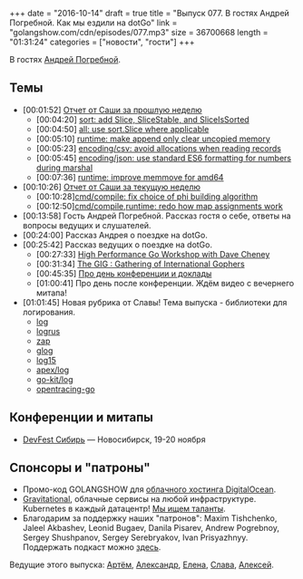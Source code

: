 +++
date = "2016-10-14"
draft = true
title = "Выпуск 077. В гостях Андрей Погребной. Как мы ездили на dotGo"
link = "golangshow.com/cdn/episodes/077.mp3"
size = 36700668
length = "01:31:24"
categories = ["новости", "гости"]
+++

В гостях [Андрей Погребной](https://twitter.com/dadabird).

## Темы

- [00:01:52] [Отчет от Саши за прошлую неделю](https://github.com/LK4D4/report/blob/master/reports/golang-10-06.md)
  - [00:04:20] [sort: add Slice, SliceStable, and SliceIsSorted](https://github.com/golang/go/commit/22a2bdfedb95612984cec3141924953b88a607b7)
  - [00:04:50] [all: use sort.Slice where applicable](https://github.com/golang/go/commit/ad26bb5e3098cbfd7c0ad9a1dc9d38c92e50f06e)
  - [00:05:10] [runtime: make append only clear uncopied memory](https://github.com/golang/go/commit/c1e267cc734135a66af8a1a5015e572cbb598d44)
  - [00:05:23] [encoding/csv: avoid allocations when reading records](https://github.com/golang/go/commit/bd06d4827ae637cd08f85962f996760e76e28efc)
  - [00:05:45] [encoding/json: use standard ES6 formatting for numbers during marshal](https://github.com/golang/go/commit/92b3e3651dc44f54b458f171f641779f10fbaec0)
  - [00:07:36] [runtime: improve memmove for amd64](https://github.com/golang/go/commit/d7507e9d1109da424dd375365dc923257ebd0c23)
- [00:10:26] [Отчет от Саши за текущую неделю](https://github.com/LK4D4/report/blob/master/reports/golang-10-13.md)
  - [00:10:28][cmd/compile: fix choice of phi building algorithm](https://github.com/golang/go/commit/433be563b6246eb132aed6e9e58f46a0d46f7010)
  - [00:12:50][cmd/compile,runtime: redo how map assignments work](https://github.com/golang/go/commit/442de98c14d49bf306ab880e9f9c898ca0ae7c19)
- [00:13:58] Гость Андрей Погребной. Рассказ гостя о себе, ответы на вопросы ведущих и слушателей.
- [00:24:00] Рассказ Андрея о поездке на dotGo.
- [00:25:42] Рассказ ведущих о поездке на dotGo.
  - [00:27:33] [High Performance Go Workshop with Dave Cheney](http://dave.cheney.net/training)
  - [00:31:34] [The GIG : Gathering of International Gophers](http://www.meetup.com/Golang-Paris/events/234263218/)
  - [00:45:35] [Про день конференции и доклады](https://twitter.com/dotgoeu)
  - [01:00:41] Про день после конференции. Ждём видео с вечернего митапа!
- [01:01:45] Новая рубрика от Славы! Тема выпуска - библиотеки для логирования.
  - [log](https://golang.org/pkg/log/)
  - [logrus](https://github.com/Sirupsen/logrus)
  - [zap](https://github.com/uber-go/zap)
  - [glog](https://github.com/golang/glog)
  - [log15](https://github.com/inconshreveable/log15)
  - [apex/log](https://github.com/apex/log)
  - [go-kit/log](https://github.com/go-kit/kit/tree/master/log)
  - [opentracing-go](https://github.com/opentracing/opentracing-go)

## Конференции и митапы

- [DevFest Сибирь](https://devfest.gdg.org.ru) — Новосибирск, 19-20 ноября

## Спонсоры и "патроны"

- Промо-код GOLANGSHOW для [облачного хостинга DigitalOcean](https://www.digitalocean.com/?utm_campaign=golangshow&utm_medium=podcast&refcode=63eedb038a3e).
- [Gravitational](http://gravitational.com), облачные сервисы на любой инфраструктуре. Kubernetes в каждый датацентр! [Мы ищем таланты](https://github.com/gravitational/careers).
- Благодарим за поддержку наших "патронов": Maxim Tishchenko, Jaleel Akbashev, Leonid Bugaev, Danila Pisarev, Andrew Pogrebnoy, Sergey	Shushpanov, Sergey Serebryakov, Ivan Prisyazhnyy. Поддержать подкаст можно [здесь](https://www.patreon.com/golangshow).

Ведущие этого выпуска: [Артём](https://twitter.com/miolini), [Александр](https://twitter.com/LK4D4math), [Елена](https://twitter.com/webdeva), [Слава](https://twitter.com/m0sth8), [Алексей](https://twitter.com/paaleksey).
